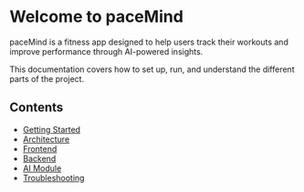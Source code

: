 # Welcome to paceMind

paceMind is a fitness app designed to help users track their workouts and improve performance through AI-powered insights.

This documentation covers how to set up, run, and understand the different parts of the project.

## Contents

- [Getting Started](getting-started.md)
- [Architecture](architecture.md)
- [Frontend](frontend.md)
- [Backend](backend.md)
- [AI Module](ai-module.md)
- [Troubleshooting](troubleshooting.md)
